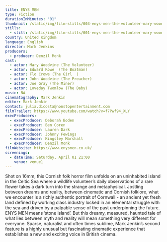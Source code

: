 ```yaml
---
title: ENYS MEN
type: Fiction
durationInMinutes: "91"
thumbnail: /static/img/film-stills/003-enys-men-the-volunteer-mary-woodvine-bosena-©-2022-_1.19.1.jpg
stills:
  - still: /static/img/film-stills/001-enys-men-the-volunteer-mary-woodvine-bosena-©-2022-_1.555.1.jpg
country: United Kingdom
language: English
director: Mark Jenkins
producers:
  - producer: Denzil Monk
cast:
  - actor: Mary Woodvine (The Volunteer)
  - actor: Edward Rowe	(The Boatman)
  - actor: Flo Crowe (The Girl	)
  - actor: John Woodvine (The Preacher)
  - actor: Joe Gray (The Miner)
  - actor: Loveday Twomlow (The Baby)
music: NA
cinematography: Mark Jenkin
editor: Mark Jenkin
contact: julia.dicosta@nonstopentertainment.com
filmTrailer: https://www.youtube.com/watch?v=f7Pwf94_XLY
execProducers:
  - execProducer: Deborah Boden
  - execProducer: Ben Coren
  - execProducer: Lauren Dark
  - execProducer: Johnny Fewings
  - execProducer: Kingsley Marshall
  - execProducer: Denzil Monk
filmWebsite: https://www.enysmen.co.uk/
screenings:
  - dateTime: Saturday, April 01 21:00
    venue: venue1
---
```

Shot on 16mm, this Cornish folk horror film unfolds on an uninhabited island in the Celtic Sea where a wildlife volunteer’s daily observations of a rare flower takes a dark turn into the strange and metaphysical. Jostling between dreams and reality, between cinematic and Cornish folklore, what we encounter is a  richly authentic portrait of Cornwall -  an ancient yet fresh land defined by working class industry locked in an elemental struggle with the sea and driven by a palpable sense of the past underpinning the future. ENYS MEN means ’stone island’. But this  dreamy, measured, haunted tale of what lies between myth and reality will mean something very different for everyone. Sparse, naturalist and often times sublime, Mark Jenkin’s second feature is a highly unusual but fascinating cinematic experience that establishes  a new and exciting voice in British cinema. 